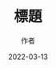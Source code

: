 ---
title: '標題'
thumbnails: '["https://raw.githubusercontent.com/Yhuang4881/cms-content-stage/main/content/resources/images/1647131119524-4608-3456-4.%E5%8F%B0%E5%8D%97%E5%B8%82%E9%80%B2%E5%AD%B8%E5%9C%8B%E5%B0%8F.JPG","https://raw.githubusercontent.com/Yhuang4881/cms-content-stage/main/content/resources/images/1647131119402-3264-2448-2.%E6%A8%82%E9%99%9E%E7%A7%91%E6%8A%80XPEC.JPG","https://raw.githubusercontent.com/Yhuang4881/cms-content-stage/main/content/resources/images/1647131119458-4404-4000-5.%E8%A1%9B%E7%94%9F%E7%A6%8F%E5%88%A9%E9%83%A8%E9%A3%9F%E5%93%81%E8%97%A5%E7%89%A9%E7%AE%A1%E7%90%86%E7%BD%B2.jpeg"]'
author: '作者'
date: '2022-03-13'
content: '<p>1</p>
<img src="https://raw.githubusercontent.com/Yhuang4881/cms-content-stage/main/content/resources/images/1647131118833-1907-858-1.%E5%8F%B0%E5%8D%97%E5%AE%98%E7%94%B0%E8%81%B7%E8%A8%93%E4%B8%AD%E5%BF%83.jpg" alt="1647131118833-1907-858-1.台南官田職訓中心" style="height: auto;width: auto"/>
<p>2</p>
'
---